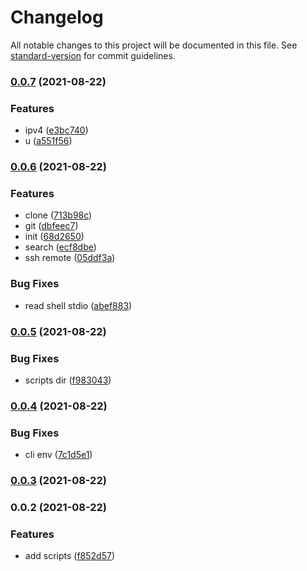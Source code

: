 # Changelog

All notable changes to this project will be documented in this file. See [standard-version](https://github.com/conventional-changelog/standard-version) for commit guidelines.

### [0.0.7](https://github.com/Saber2pr/sa/compare/v0.0.6...v0.0.7) (2021-08-22)


### Features

* ipv4 ([e3bc740](https://github.com/Saber2pr/sa/commit/e3bc7403c776525d54e470e928b34c12cde617ab))
* u ([a551f56](https://github.com/Saber2pr/sa/commit/a551f56ed71b6484b5a067bd55814c1ae4617b1a))

### [0.0.6](https://github.com/Saber2pr/sa/compare/v0.0.5...v0.0.6) (2021-08-22)


### Features

* clone ([713b98c](https://github.com/Saber2pr/sa/commit/713b98c98a1f265c70917fd246bd96d241dccd66))
* git ([dbfeec7](https://github.com/Saber2pr/sa/commit/dbfeec7680c88a295223ffc9c7c06d2576aad8a9))
* init ([68d2650](https://github.com/Saber2pr/sa/commit/68d2650c0c9ce4555db33368ae2f812d7b78c14f))
* search ([ecf8dbe](https://github.com/Saber2pr/sa/commit/ecf8dbe3fdd76a1a6b8faeedf15da80fa5b7b23f))
* ssh remote ([05ddf3a](https://github.com/Saber2pr/sa/commit/05ddf3ae71be2b27e00c3575e15730ac089f690c))


### Bug Fixes

* read shell stdio ([abef883](https://github.com/Saber2pr/sa/commit/abef883f0c4589e1222dc16255fbadbedd4d9dec))

### [0.0.5](https://github.com/Saber2pr/sa/compare/v0.0.4...v0.0.5) (2021-08-22)


### Bug Fixes

* scripts dir ([f983043](https://github.com/Saber2pr/sa/commit/f983043947fea48c67af44046a4d3947040625f0))

### [0.0.4](https://github.com/Saber2pr/sa/compare/v0.0.3...v0.0.4) (2021-08-22)


### Bug Fixes

* cli env ([7c1d5e1](https://github.com/Saber2pr/sa/commit/7c1d5e178f0e4aab8420432ac015c5523dff2b14))

### [0.0.3](https://github.com/Saber2pr/sa/compare/v0.0.2...v0.0.3) (2021-08-22)

### 0.0.2 (2021-08-22)


### Features

* add scripts ([f852d57](https://github.com/Saber2pr/sa/commit/f852d57f49d87bafb93119c5e27444c38a0e9b52))

